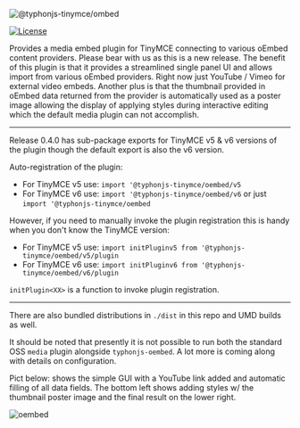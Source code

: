 ![@typhonjs-tinymce/ombed](https://i.imgur.com/Mivjpjf.jpg)

[![License](https://img.shields.io/badge/license-LGPL_2.1-yellowgreen.svg?style=plastic)](https://github.com/typhonjs-tinymce/oembed/blob/main/LICENSE)

Provides a media embed plugin for TinyMCE connecting to various oEmbed content providers. Please bear with us as this is a new release. The benefit of this plugin is that it provides a streamlined single panel UI and allows import from various oEmbed providers. Right now just YouTube / Vimeo for external video embeds. Another plus
is that the thumbnail provided in oEmbed data returned from the provider is automatically used as a poster image allowing the display of applying styles during interactive editing which the default media plugin can not accomplish. 

-----

Release 0.4.0 has sub-package exports for TinyMCE v5 & v6 versions of the plugin though the default export is also the v6 version. 

Auto-registration of the plugin:
- For TinyMCE v5 use: `import '@typhonjs-tinymce/oembed/v5`
- For TinyMCE v6 use: `import '@typhonjs-tinymce/oembed/v6` or just `import '@typhonjs-tinymce/oembed`

However, if you need to manually invoke the plugin registration this is handy when you don't know the TinyMCE version:
- For TinyMCE v5 use: `import initPluginv5 from '@typhonjs-tinymce/oembed/v5/plugin`
- For TinyMCE v6 use: `import initPluginv6 from '@typhonjs-tinymce/oembed/v6/plugin`

`initPlugin<XX>` is a function to invoke plugin registration.

-----

There are also bundled distributions in `./dist` in this repo and UMD builds as well.

It should be noted that presently it is not possible to run both the standard OSS `media` plugin alongside `typhonjs-oembed`. A lot more is coming along with details on configuration. 

Pict below: shows the simple GUI with a YouTube link added and automatic filling of all data fields. The bottom left shows adding styles w/ the thumbnail poster image and the final result on the lower right. 

![oembed](https://i.imgur.com/Ockfdh4.jpg)
